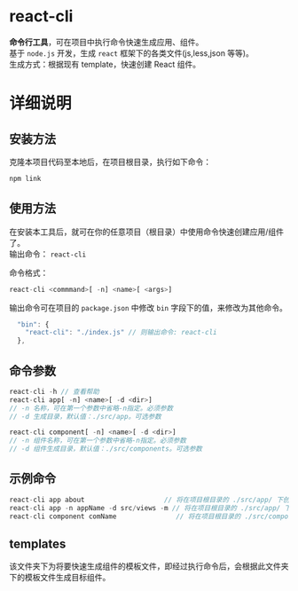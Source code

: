 # react-cli

**命令行工具**，可在项目中执行命令快速生成应用、组件。  
基于 `node.js` 开发，生成 `react` 框架下的各类文件(js,less,json 等等)。  
生成方式：根据现有 template，快速创建 React 组件。

# 详细说明

## 安装方法

克隆本项目代码至本地后，在项目根目录，执行如下命令：

```javascript
npm link
```

## 使用方法

在安装本工具后，就可在你的任意项目（根目录）中使用命令快速创建应用/组件了。  
输出命令： `react-cli`

命令格式：

```javascript
react-cli <commmand>[ -n] <name>[ <args>]
```

输出命令可在项目的 `package.json` 中修改 `bin` 字段下的值，来修改为其他命令。

```javascript
  "bin": {
    "react-cli": "./index.js" // 则输出命令: react-cli
  },
```

## 命令参数

```javascript
react-cli -h // 查看帮助
react-cli app[ -n] <name>[ -d <dir>]
// -n 名称，可在第一个参数中省略-n指定。必须参数
// -d 生成目录，默认值：./src/app。可选参数

react-cli component[ -n] <name>[ -d <dir>]
// -n 组件名称，可在第一个参数中省略-n指定。必须参数
// -d 组件生成目录，默认值：./src/components。可选参数
```

## 示例命令

```javascript
react-cli app about                    // 将在项目根目录的 ./src/app/ 下创建一个 about 目录，并在目录中生成相关文件
react-cli app -n appName -d src/views -m // 将在项目根目录的 ./src/app/ 下创建一个 appName 目录，并在目录中生成相关文件
react-cli component comName               // 将在项目根目录的 ./src/components/ 下创建一个 comName 目录，并在目录中生成相关文件
```

## templates

该文件夹下为将要快速生成组件的模板文件，即经过执行命令后，会根据此文件夹下的模板文件生成目标组件。
